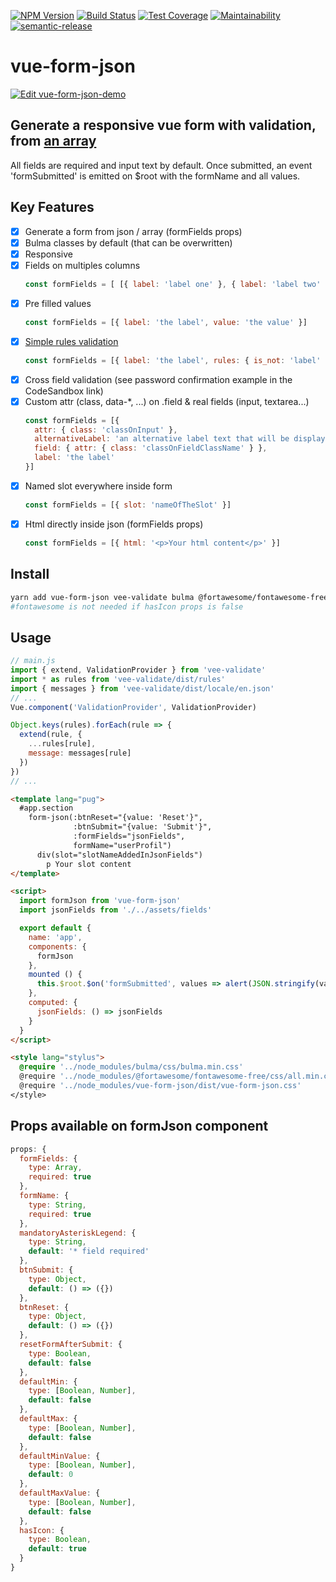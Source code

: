 [![NPM Version](https://img.shields.io/npm/v/vue-form-json.svg)](https://www.npmjs.com/package/vue-form-json)
[![Build Status](https://travis-ci.org/14nrv/vue-form-json.svg?branch=dev)](https://travis-ci.org/14nrv/vue-form-json)
[![Test Coverage](https://api.codeclimate.com/v1/badges/af5a15db118dac6343ab/test_coverage)](https://codeclimate.com/github/14nrv/vue-form-json/test_coverage)
[![Maintainability](https://api.codeclimate.com/v1/badges/af5a15db118dac6343ab/maintainability)](https://codeclimate.com/github/14nrv/vue-form-json/maintainability)
[![semantic-release](https://img.shields.io/badge/%20%20%F0%9F%93%A6%F0%9F%9A%80-semantic--release-e10079.svg)](https://github.com/semantic-release/semantic-release)

# vue-form-json

[![Edit vue-form-json-demo](https://codesandbox.io/static/img/play-codesandbox.svg)](https://codesandbox.io/s/vue-form-json-demo-t97l5?file=/src/main.js)

## Generate a responsive vue form with validation, from [an array](https://github.com/14nrv/vue-form-json/blob/master/src/components/Form/fields.json)
All fields are required and input text by default.
Once submitted, an event 'formSubmitted' is emitted on $root with the formName and all values.

## Key Features
- [x] Generate a form from json / array (formFields props)
- [x] Bulma classes by default (that can be overwritten)
- [x] Responsive
- [x] Fields on multiples columns
  ```js
  const formFields = [ [{ label: 'label one' }, { label: 'label two' }] ]
  ```
- [x] Pre filled values
  ```js
  const formFields = [{ label: 'the label', value: 'the value' }]
  ```
- [x] [Simple rules validation](https://logaretm.github.io/vee-validate/guide/rules.html#rules)
  ```js
  const formFields = [{ label: 'the label', rules: { is_not: 'label' } }]
  ```
- [x] Cross field validation (see password confirmation example in the CodeSandbox link)
- [x] Custom attr (class, data-*, ...) on .field & real fields (input, textarea...)
  ```js
  const formFields = [{
    attr: { class: 'classOnInput' },
    alternativeLabel: 'an alternative label text that will be displayed',
    field: { attr: { class: 'classOnFieldClassName' } },
    label: 'the label'
  }]
  ```
- [x] Named slot everywhere inside form
  ```js
  const formFields = [{ slot: 'nameOfTheSlot' }]
  ```
- [x] Html directly inside json (formFields props)
  ```js
  const formFields = [{ html: '<p>Your html content</p>' }]
  ```

## Install
```sh
yarn add vue-form-json vee-validate bulma @fortawesome/fontawesome-free
#fontawesome is not needed if hasIcon props is false
```

## Usage
```js
// main.js
import { extend, ValidationProvider } from 'vee-validate'
import * as rules from 'vee-validate/dist/rules'
import { messages } from 'vee-validate/dist/locale/en.json'
// ...
Vue.component('ValidationProvider', ValidationProvider)

Object.keys(rules).forEach(rule => {
  extend(rule, {
    ...rules[rule],
    message: messages[rule]
  })
})
// ...
```

```html
<template lang="pug">
  #app.section
    form-json(:btnReset="{value: 'Reset'}",
              :btnSubmit="{value: 'Submit'}",
              :formFields="jsonFields",
              formName="userProfil")
      div(slot="slotNameAddedInJsonFields")
        p Your slot content
</template>

<script>
  import formJson from 'vue-form-json'
  import jsonFields from './../assets/fields'

  export default {
    name: 'app',
    components: {
      formJson
    },
    mounted () {
      this.$root.$on('formSubmitted', values => alert(JSON.stringify(values)))
    },
    computed: {
      jsonFields: () => jsonFields
    }
  }
</script>

<style lang="stylus">
  @require '../node_modules/bulma/css/bulma.min.css'
  @require '../node_modules/@fortawesome/fontawesome-free/css/all.min.css'
  @require '../node_modules/vue-form-json/dist/vue-form-json.css'
</style>
```

## Props available on formJson component
```js
props: {
  formFields: {
    type: Array,
    required: true
  },
  formName: {
    type: String,
    required: true
  },
  mandatoryAsteriskLegend: {
    type: String,
    default: '* field required'
  },
  btnSubmit: {
    type: Object,
    default: () => ({})
  },
  btnReset: {
    type: Object,
    default: () => ({})
  },
  resetFormAfterSubmit: {
    type: Boolean,
    default: false
  },
  defaultMin: {
    type: [Boolean, Number],
    default: false
  },
  defaultMax: {
    type: [Boolean, Number],
    default: false
  },
  defaultMinValue: {
    type: [Boolean, Number],
    default: 0
  },
  defaultMaxValue: {
    type: [Boolean, Number],
    default: false
  },
  hasIcon: {
    type: Boolean,
    default: true
  }
}
```
